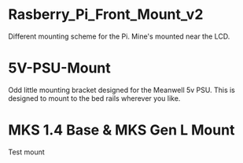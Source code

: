 # Rasberry_Pi_Front_Mount_v2
Different mounting scheme for the Pi. Mine's mounted near the LCD. 

# 5V-PSU-Mount
Odd little mounting bracket designed for the Meanwell 5v PSU. This is designed to mount to the bed rails wherever you like. 

# MKS 1.4 Base & MKS Gen L Mount
Test mount